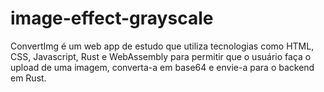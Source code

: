 # image-effect-grayscale
ConvertImg é um web app de estudo que utiliza tecnologias como HTML, CSS, Javascript, Rust e WebAssembly para permitir que o usuário faça o upload de uma imagem, converta-a em base64 e envie-a para o backend em Rust.

